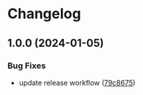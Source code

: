 # Changelog

## 1.0.0 (2024-01-05)


### Bug Fixes

* update release workflow ([79c8675](https://github.com/SinaBYR/analogue.nvim/commit/79c867585c2d72bfcd3fcfdb69eccada02bf79c5))
